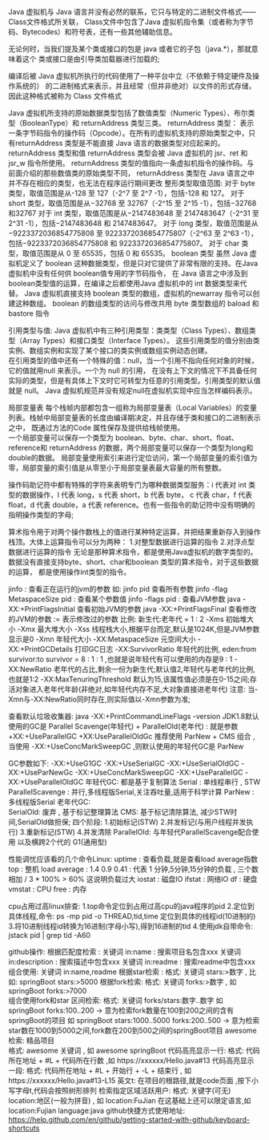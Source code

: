 Java 虚拟机与 Java 语言并没有必然的联系，它只与特定的二进制文件格式——Class文件格式所关联，
Class文件中包含了Java 虚拟机指令集（或者称为字节码、Bytecodes）和符号表，还有一些其他辅助信息。

无论何时，当我们提及某个类或接口的包是 java 或者它的子包（java.*），那就意味着这个
类或接口是由引导类加载器进行加载的;

编译后被 Java 虚拟机所执行的代码使用了一种平台中立（不依赖于特定硬件及操作系统的）
的二进制格式来表示，并且经常（但并非绝对）以文件的形式存储，因此这种格式被称为 Class
文件格式

Java 虚拟机所支持的原始数据类型包括了数值类型（Numeric Types）、布尔类型（BooleanType）和 returnAddress 类型三类。
   returnAddress 类型：
        表示一条字节码指令的操作码（Opcode）。在所有的虚拟机支持的原始类型之中，只有returnAddress 类型是不能直接 Java 语言的数据类型对应起来的。
   returnAddress 类型和值
        returnAddress 类型会被 Java 虚拟机的 jsr、ret 和 jsr_w 指令所使用。
        returnAddress 类型的值指向一条虚拟机指令的操作码。与前面介绍的那些数值类的原始类型不同，
returnAddress 类型在 Java 语言之中并不存在相应的类型，也无法在程序运行期间更改
    整形类型取值范围:
        对于 byte 类型，取值范围是从-128 至 127（-2^7 至 2^7 -1），包括-128 和 127。
        对于 short 类型，取值范围是从−32768 至 32767（-2^15 至 2^15 -1），包括−32768和32767
        对于 int 类型，取值范围是从−2147483648 至 2147483647（-2^31 至 2^31 -1），包括−2147483648 和 2147483647。
        对于 long 类型，取值范围是从−9223372036854775808 至 9223372036854775807（-2^63 至 2^63 -1），包括−9223372036854775808 和 9223372036854775807。
        对于 char 类型，取值范围是从 0 至 65535，包括 0 和 65535。
    boolean 类型
        虽然 Java 虚拟机定义了 boolean 这种数据类型，但是只对它提供了非常有限的支持。在Java 虚拟机中没有任何供 boolean值专用的字节码指令，
在 Java 语言之中涉及到 boolean类型值的运算，在编译之后都使用Java 虚拟机中的 int 数据类型来代替。
        Java 虚拟机直接支持 boolean 类型的数组，虚拟机的newarray 指令可以创建这种数组。
        boolean 的数组类型的访问与修改共用 byte 类型数组的 baload 和 bastore 指令

引用类型与值:
    Java 虚拟机中有三种引用类型：类类型（Class Types）、数组类型（Array Types）和接口类型（Interface Types）。
    这些引用类型的值分别由类实例、数组实例和实现了某个接口的类实例或数组实例动态创建。        
    在引用类型的值中还有一个特殊的值：null，当一个引用不指向任何对象的时候，它的值就用null 来表示。一个为 null 的引用，
在没有上下文的情况下不具备任何实际的类型，但是有具体上下文时它可转型为任意的引用类型。引用类型的默认值就是 null。
    Java 虚拟机规范并没有规定null在虚拟机实现中应当怎样编码表示。
    
局部变量表
    每个栈帧内部都包含一组称为局部变量表（Local Variables）的变量列表。栈帧中局部变量表的长度由编译期决定，并且存储于类和接口的二进制表示之中，
既通过方法的Code 属性保存及提供给栈帧使用。    
    一个局部变量可以保存一个类型为 boolean、byte、char、short、float、reference和 returnAddress 的数据，两个局部变量可以保存一个类型为long和double的数据。
    局部变量使用索引来进行定位访问，第一个局部变量的索引值为零，局部变量的索引值是从零至小于局部变量表最大容量的所有整数。
    
操作码助记符中都有特殊的字符来表明专门为哪种数据类型服务：i 代表对 int 类型的数据操作，l 代表 long，s 代表 short，b 代表 byte，
c 代表 char，f 代表 float，d 代表 double，a 代表 reference。也有一些指令的助记符中没有明确的指明操作类型的字母;

算术指令用于对两个操作数栈上的值进行某种特定运算，并把结果重新存入到操作栈顶。大体上运算指令可以分为两种：
    1.对整型数据进行运算的指令
    2.对浮点型数据进行运算的指令
    无论是那种算术指令，都是使用Java虚拟机的数字类型的。数据没有直接支持byte、short、char和boolean 类型的算术指令，对于这些数据的运算，
 都是使用操作int类型的指令。
 
 jinfo : 查看正在运行的jvm的参数
    如: jinfo pid 查看所有参数
        jinfo -flag MetaspaceSize pid : 查看某个参数值 
        jinfo -flags pid : 查看JVM参数
 java -XX:+PrintFlagsInitial  查看初始JVM的参数
 java -XX:+PrintFlagsFinal    查看修改的JVM的参数       := 表示修改过的参数
 比例:  新生代:老年代 = 1 : 2
 -Xms                       初始堆大小
 -Xmx                       最大堆大小
 -Xss                       线程栈大小,根据平台而定,默认是1024K,但是JVM参数显示是0
 -Xmn                       年轻代大小
 -XX:MetaspaceSize          元空间大小
 -XX:+PrintGCDetails        打印GC日志
 -XX:SurvivorRatio          年轻代的比例, eden:from survivor:to survivor = 8 : 1 : 1 ,也就是说年轻代有可以使用的内存是9 : 1
 -XX:NewRatio               老年代的占比,剩余一份为新生代;默认值2,年轻代与老年代的比例,也就是1:2
 -XX:MaxTenuringThreshold   默认为15,该属性值必须是在0-15之间;存活对象进入老年代年龄(非绝对,如年轻代内存不足,大对象直接进老年代)
 注意:
    当-Xmn与-XX:NewRatio同时存在,则实际值以-Xmn参数为准;
    
 查看默认垃圾收集器: java -XX:+PrintCommandLineFlags -version
 JDK1.8默认使用的GC是 Parallel Scavenge(年轻代) + ParallelOld(老年代) : 就是参数 +XX:+UseParallelGC +XX:UseParallelOldGc
 推荐使用 ParNew + CMS 组合 , 当使用 -XX:+UseConcMarkSweepGC ,则默认使用的年轻代GC是 ParNew
 
 GC参数如下:
    -XX:+UseG1GC
    -XX:+UseSerialGC
    -XX:+UseSerialOldGC
    -XX:+UseParNewGc
    -XX:+UseConcMarkSweepGC
    -XX:+UseParallelGC
    -XX:+UseParallelOldGC
 年轻代GC:  都是基于复制算法
        Serial : 单线程串行 , STW
        ParallelScavenge : 并行,多线程版Serial,关注吞吐量,适用于科学计算
        ParNew : 多线程版Serial
 老年代GC:  
        SerialOld: 废弃 , 基于标记整理算法
        CMS:  基于标记清除算法, 减少STW时间,SerialOld做担保;
              四个阶段: 1.初始标记(STW) 2.并发标记(与用户线程并发执行) 3.重新标记(STW) 4.并发清除
        ParallelOld: 与年轻代ParallelScavenge配合使用
 以及横跨2个代的 G1(通用型)
 
 性能调忧应该看的几个命令Linux:
    uptime : 查看负载,就是查看load average指数
    top    :   整机
        load average : 1.4 0.9 0.41 : 代表 1 分钟,5分钟,15分钟的负载 , 三个数相加 / 3 * 100% > 60% 这说明负载过大 
    iostat : 磁盘IO
    ifstat : 网络IO
    df     : 硬盘
    vmstat : CPU
    free   : 内存
    
 cpu占用过高linux排查:
    1.top命令定位到占用过高cpu的java程序的pid
    2.定位到具体线程,命令: ps -mp pid -o THREAD,tid,time 定位到具体的线程id(10进制的)
    3.将10进制线程id转换为16进制(字母小写),得到16进制的tid
    4.使用jdk自带命令: jstack pid | grep tid -A60
    
 github操作:
    根据匹配度检索 : 
        关键词 in:name         : 搜索项目名包含xxx
        关键词 in:description  : 搜索描述中包含xxx
        关键词 in:readme       : 搜索readme中包含xxx
        组合使用: 关键词 in:name,readme
    根据star检索 :
        格式: 关键词 stars:>数字 , 比如: springBoot stars:>5000
    根据fork检索:
        格式: 关键词 forks:>数字 , 如 springBoot forks:>7000    
    组合使用fork和star 区间检索:
        格式: 关键词 forks/stars:数字..数字
              如 springBoot forks:100..200 -> 意为检索fork数量在100到200之间的含有springBoot的项目
              如 springBoot stars:1000..5000 forks:200..500 -> 意为检索star数在1000到5000之间,fork数在200到500之间的springBoot项目
    awesome检索: 精品项目    
        格式: awesome 关键词 , 如 awesome springBoot
    代码高亮显示一行:
        格式: 代码所在地址 + #L + 代码所在行数  ,如  https://xxxxxx/Hello.java#13
    代码高亮显示一段:
        格式: 代码所在地址 + #L + 开始行 + -L + 结束行 , 如  https://xxxxxx/Hello.java#13-L15
    英文t:
        在项目的根路径,就是code页面 ,按下小写字母t,代码会按照树形排列
    检索指定区域活跃用户:
        格式: 关键字(可无) location:地区(一般为拼音) , 如 location:FuJian
              在这基础上还可以限定语言,如 location:Fujian language:java
  github快捷方式使用地址: https://help.github.com/en/github/getting-started-with-github/keyboard-shortcuts
  
  
